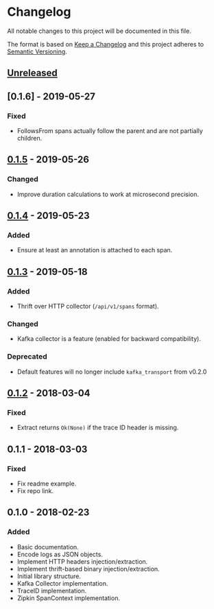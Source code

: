 # Changelog
All notable changes to this project will be documented in this file.

The format is based on [Keep a Changelog](http://keepachangelog.com/en/1.0.0/)
and this project adheres to [Semantic Versioning](http://semver.org/spec/v2.0.0.html).

## [Unreleased]

## [0.1.6] - 2019-05-27
### Fixed
- FollowsFrom spans actually follow the parent and are not partially children.

## [0.1.5] - 2019-05-26
### Changed
- Improve duration calculations to work at microsecond precision.

## [0.1.4] - 2019-05-23
### Added
- Ensure at least an annotation is attached to each span.

## [0.1.3] - 2019-05-18
### Added
- Thrift over HTTP collector (`/api/v1/spans` format).

### Changed
- Kafka collector is a feature (enabled for backward compatibility).

### Deprecated
- Default features will no longer include `kafka_transport` from v0.2.0

## [0.1.2] - 2018-03-04
### Fixed
- Extract returns `Ok(None)` if the trace ID header is missing.

## 0.1.1 - 2018-03-03
### Fixed
- Fix readme example.
- Fix repo link.

## 0.1.0 - 2018-02-23
### Added
- Basic documentation.
- Encode logs as JSON objects.
- Implement HTTP headers injection/extraction.
- Implement thrift-based binary injection/extraction.
- Initial library structure.
- Kafka Collector implementation.
- TraceID implementation.
- Zipkin SpanContext implementation.


[Unreleased]: https://github.com/stefano-pogliani/opentracingrust-zipkin/compare/v0.1.5...HEAD
[0.1.5]: https://github.com/stefano-pogliani/opentracingrust-zipkin/compare/v0.1.4...v0.1.5
[0.1.4]: https://github.com/stefano-pogliani/opentracingrust-zipkin/compare/v0.1.3...v0.1.4
[0.1.3]: https://github.com/stefano-pogliani/opentracingrust-zipkin/compare/v0.1.2...v0.1.3
[0.1.2]: https://github.com/stefano-pogliani/opentracingrust-zipkin/compare/v0.1.1...v0.1.2
